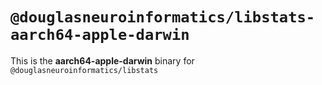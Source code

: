 # `@douglasneuroinformatics/libstats-aarch64-apple-darwin`

This is the **aarch64-apple-darwin** binary for `@douglasneuroinformatics/libstats`
